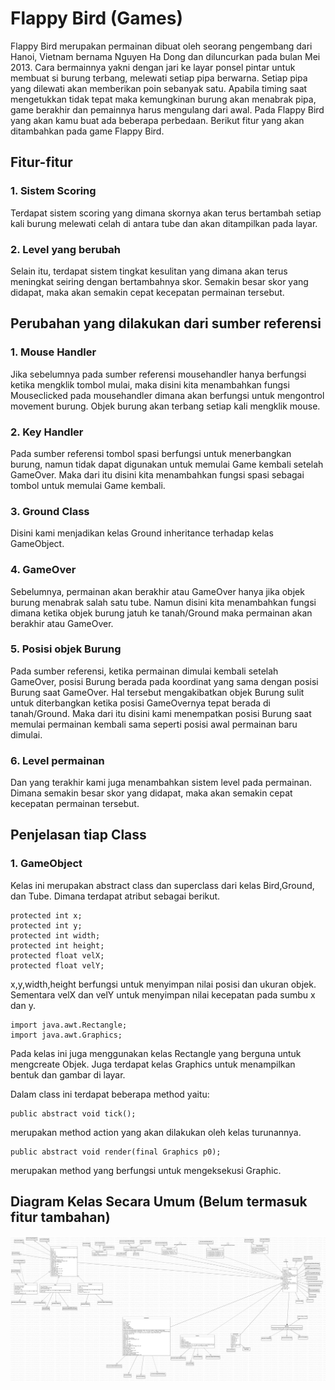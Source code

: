 # Flappy Bird (Games)

Flappy Bird merupakan permainan dibuat oleh seorang pengembang dari Hanoi, Vietnam bernama Nguyen Ha Dong dan diluncurkan pada bulan Mei 2013. Cara bermainnya yakni dengan jari ke layar ponsel pintar untuk membuat si burung terbang, melewati setiap pipa berwarna. Setiap pipa yang dilewati akan memberikan poin sebanyak satu. Apabila timing saat mengetukkan tidak tepat maka kemungkinan burung akan menabrak pipa, game berakhir dan pemainnya harus mengulang dari awal. Pada Flappy Bird yang akan kamu buat ada beberapa perbedaan. Berikut fitur yang akan ditambahkan pada game Flappy Bird.

## Fitur-fitur 
### 1. Sistem Scoring
Terdapat sistem scoring yang dimana skornya akan terus bertambah setiap kali burung melewati celah di antara tube dan akan ditampilkan pada layar.
### 2. Level yang berubah
Selain itu, terdapat sistem tingkat kesulitan yang dimana akan terus meningkat seiring dengan bertambahnya skor. Semakin besar skor yang didapat, maka akan semakin cepat kecepatan permainan tersebut.
## Perubahan yang dilakukan dari sumber referensi
### 1. Mouse Handler
Jika sebelumnya pada sumber referensi mousehandler hanya berfungsi ketika mengklik tombol mulai, maka disini kita menambahkan fungsi Mouseclicked pada mousehandler dimana akan berfungsi untuk mengontrol movement burung. Objek burung akan terbang setiap kali mengklik mouse.
### 2. Key Handler
Pada sumber referensi tombol spasi berfungsi untuk menerbangkan burung, namun tidak dapat digunakan untuk memulai Game kembali setelah GameOver. Maka dari itu disini kita menambahkan fungsi spasi sebagai tombol untuk memulai Game kembali.
### 3. Ground Class
Disini kami menjadikan kelas Ground inheritance terhadap kelas GameObject.
### 4. GameOver
Sebelumnya, permainan akan berakhir atau GameOver hanya jika objek burung menabrak salah satu tube. Namun disini kita menambahkan fungsi dimana ketika objek burung jatuh ke tanah/Ground maka permainan akan berakhir atau GameOver.
### 5. Posisi objek Burung
Pada sumber referensi, ketika permainan dimulai kembali setelah GameOver, posisi Burung berada pada koordinat yang sama dengan posisi Burung saat GameOver. Hal tersebut mengakibatkan objek Burung sulit untuk diterbangkan ketika posisi GameOvernya tepat berada di tanah/Ground. Maka dari itu disini kami menempatkan posisi Burung saat memulai permainan kembali sama seperti posisi awal permainan baru dimulai.
### 6. Level permainan
Dan yang terakhir kami juga menambahkan sistem level pada permainan. Dimana semakin besar skor yang didapat, maka akan semakin cepat kecepatan permainan tersebut.

## Penjelasan tiap Class
### 1. GameObject
Kelas ini merupakan abstract class dan superclass dari kelas Bird,Ground, dan Tube. Dimana terdapat atribut sebagai berikut.
```
protected int x;
protected int y;
protected int width;
protected int height;
protected float velX;
protected float velY;
```
x,y,width,height berfungsi untuk menyimpan nilai posisi dan ukuran objek. Sementara velX dan velY untuk menyimpan nilai kecepatan pada sumbu x dan y.
```
import java.awt.Rectangle;
import java.awt.Graphics;
```
Pada kelas ini juga menggunakan kelas Rectangle yang berguna untuk mengcreate Objek. Juga terdapat kelas Graphics untuk menampilkan bentuk dan gambar di layar.

Dalam class ini terdapat beberapa method yaitu:
```
public abstract void tick();
```
merupakan method action yang akan dilakukan oleh kelas turunannya.
```
public abstract void render(final Graphics p0);
```
merupakan method yang berfungsi untuk mengeksekusi Graphic.
## Diagram Kelas Secara Umum (Belum termasuk fitur tambahan)
![](https://github.com/ALuthfiH/Final-Project-PBO/blob/main/Final%20Project/FlappyBird_FP.png)
